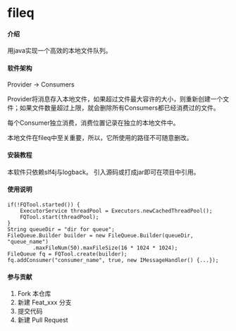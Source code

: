 # fileq

#### 介绍
用java实现一个高效的本地文件队列。

#### 软件架构
Provider -> Consumers

Provider将消息存入本地文件，如果超过文件最大容许的大小，则重新创建一个文件；如果文件数量超过上限，就会删除所有Consumers都已经消费过的文件。

每个Consumer独立消费，消费位置记录在独立的本地文件中。

本地文件在fileq中至关重要，所以，它所使用的路径不可随意删改。



#### 安装教程

本软件只依赖slf4j与logback。
引入源码或打成jar即可在项目中引用。

#### 使用说明


```
if(!FQTool.started()) {
    ExecutorService threadPool = Executors.newCachedThreadPool();
    FQTool.start(threadPool);
}
String queueDir = "dir for queue";
FileQueue.Builder builder = new FileQueue.Builder(queueDir, "queue_name")
        .maxFileNum(50).maxFileSize(16 * 1024 * 1024);
FileQueue fq = FQTool.create(builder);
fq.addConsumer("consumer_name", true, new IMessageHandler() {...});
```


#### 参与贡献

1.  Fork 本仓库
2.  新建 Feat_xxx 分支
3.  提交代码
4.  新建 Pull Request

